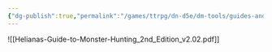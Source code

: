 ```yaml
---
{"dg-publish":true,"permalink":"/games/ttrpg/dn-d5e/dm-tools/guides-and-books/loot-tavern/helianas-guide-to-monster-hunting/","tags":["ttrpg/dnd/5e","loottavern","sourcebook"],"noteIcon":""}
---
```



![[Helianas-Guide-to-Monster-Hunting_2nd_Edition_v2.02.pdf]]